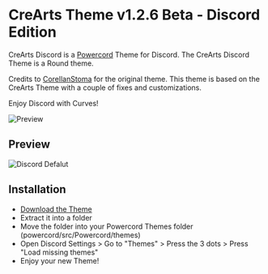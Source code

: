 # CreArts Theme v1.2.6 Beta - Discord Edition

CreArts Discord is a [Powercord](https://powercord.dev/) Theme for Discord.
The CreArts Discord Theme is a Round theme.

Credits to [CorellanStoma](https://github.com/CorellanStoma/) for the original theme.
This theme is based on the CreArts Theme with a couple of fixes and customizations.

Enjoy Discord with Curves!

![Preview](https://i.imgur.com/XJ1uDoR.png)

## Preview

![Discord Defalut](https://i.imgur.com/kBavcsU.png)

## Installation

* [Download the Theme](https://codeload.github.com/landiDev/CreArts/zip/main)
* Extract it into a folder
* Move the folder into your Powercord Themes folder (powercord/src/Powercord/themes)
* Open Discord Settings > Go to "Themes" > Press the 3 dots > Press "Load missing themes"
* Enjoy your new Theme!
